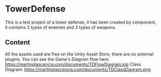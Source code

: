 # TowerDefense
This is a test project of a tower defense, it has been created by component, it contains 3 types of enemies and 3 types of weapons.

## Content
All the assets used are free on the Unity Asset Store, there are no external plugins.
You can see the Game's Diagram flow here:
https://martinplascencia.com/documents/TDFlowDiagram.jpg
Class Diagram:
https://martinplascencia.com/documents/TDClassDiagram.png

